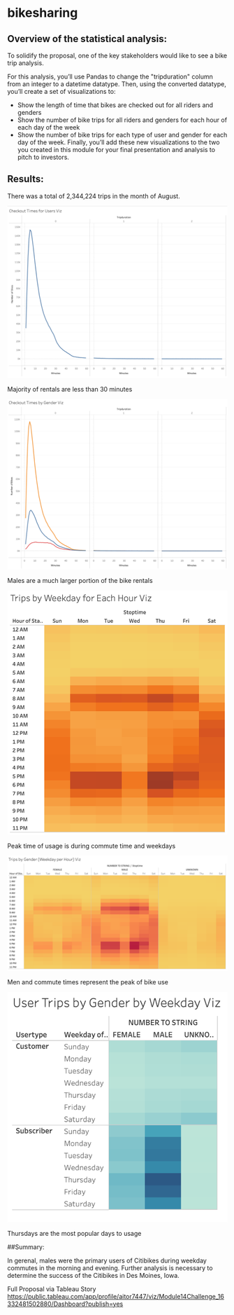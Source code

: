 # bikesharing

## Overview of the statistical analysis:

To solidify the proposal, one of the key stakeholders would like to see a bike trip analysis.

For this analysis, you’ll use Pandas to change the "tripduration" column from an integer to a datetime datatype. Then, using the converted datatype, you’ll create a set of visualizations to:

* Show the length of time that bikes are checked out for all riders and genders
* Show the number of bike trips for all riders and genders for each hour of each day of the week
* Show the number of bike trips for each type of user and gender for each day of the week.
Finally, you’ll add these new visualizations to the two you created in this module for your final presentation and analysis to pitch to investors.

## Results:

There was a total of 2,344,224 trips in the month of August.

![](https://github.com/Aitorgoyare/bikesharing/blob/main/Screen%20Shot%202021-10-03%20at%204.17.57%20AM.png)

Majority of rentals are less than 30 minutes

![](https://github.com/Aitorgoyare/bikesharing/blob/main/Screen%20Shot%202021-10-03%20at%204.18.12%20AM.png)

Males are a much larger portion of the bike rentals

![](https://github.com/Aitorgoyare/bikesharing/blob/main/Screen%20Shot%202021-10-03%20at%204.18.21%20AM.png)

Peak time of usage is during commute time and weekdays

![](https://github.com/Aitorgoyare/bikesharing/blob/main/Screen%20Shot%202021-10-03%20at%204.19.08%20AM.png)

Men and commute times represent the peak of bike use

![](https://github.com/Aitorgoyare/bikesharing/blob/main/Screen%20Shot%202021-10-03%20at%204.19.26%20AM.png)

Thursdays are the most popular days to usage

##Summary:

In gerenal, males were the primary users of Citibikes during weekday commutes in the morning and evening. Further analysis is necessary to determine the success of the Citibikes in Des Moines, Iowa.

Full Proposal via Tableau Story
https://public.tableau.com/app/profile/aitor7447/viz/Module14Challenge_16332481502880/Dashboard?publish=yes
